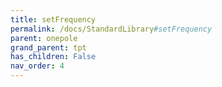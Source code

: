 ```yaml
---
title: setFrequency
permalink: /docs/StandardLibrary#setFrequency
parent: onepole
grand_parent: tpt
has_children: False
nav_order: 4
---
```


